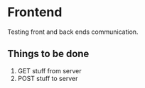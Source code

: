 # Frontend

Testing front and back ends communication.

## Things to be done
1. GET stuff from server
2. POST stuff to server
